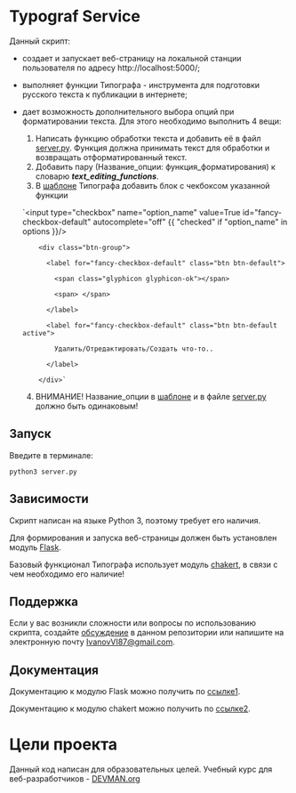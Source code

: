 # Typograf Service

Данный скрипт:
* создает и запускает веб-страницу на локальной станции пользователя по адресу http://localhost:5000/;
* выполняет функции Типографа - инструмента для подготовки русского текста к публикации в интернете;
* дает возможность дополнительного выбора опций при форматировании текста. Для этого необходимо выполнить 4 вещи:
    1. Написать функцию обработки текста и добавить её в файл [server.py][]. Функция должна принимать текст для обработки и возвращать отформатированный текст.
    2. Добавить пару (Название_опции: функция_форматирования) к словарю ***text_editing_functions***.
    3. В [шаблоне][] Типографа добавить блок с чекбоксом указанной функции

    `<input type="checkbox" name="option_name" value=True id="fancy-checkbox-default" autocomplete="off" {{ "checked" if "option_name" in options }}/>

          <div class="btn-group">

            <label for="fancy-checkbox-default" class="btn btn-default">

              <span class="glyphicon glyphicon-ok"></span>

              <span> </span>

            </label>

            <label for="fancy-checkbox-default" class="btn btn-default active">

              Удалить/Отредактировать/Создать что-то..

            </label>

          </div>`

    4. ВНИМАНИЕ! Название_опции в [шаблоне][] и в файле [server.py][] должно быть одинаковым!


## Запуск

Введите в терминале:

    python3 server.py

## Зависимости

Скрипт написан на языке Python 3, поэтому требует его наличия.

Для формирования и запуска веб-страницы должен быть установлен модуль [Flask][].

Базовый функционал Типографа использует модуль [chakert][], в связи с чем необходимо его наличие!

## Поддержка

Если у вас возникли сложности или вопросы по использованию скрипта, создайте 
[обсуждение][] в данном репозитории или напишите на электронную почту 
<IvanovVI87@gmail.com>.

## Документация

Документацию к модулю Flask можно получить по [ссылке1][].

Документацию к модулю chakert можно получить по [ссылке2][].

# Цели проекта

Данный код написан для образовательных целей. Учебный курс для веб-разработчиков - [DEVMAN.org](https://devman.org)

[Flask]: https://pypi.python.org/pypi/Flask/0.12.2
[chakert]: https://pypi.python.org/pypi/chakert/0.2.1
[обсуждение]: https://github.com/santax666/23_typograf/issues
[ссылке1]: http://flask.pocoo.org/docs/0.11/quickstart/
[ссылке2]: https://github.com/Harut/chakert
[server.py]: ./server.py
[шаблоне]: ./templates/form.html
